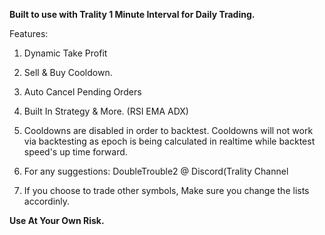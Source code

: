 **Built to use with Trality 1 Minute Interval for Daily Trading.**

Features:
1. Dynamic Take Profit

2. Sell & Buy Cooldown.

3. Auto Cancel Pending Orders

4. Built In Strategy & More. (RSI EMA ADX)


1. Cooldowns are disabled in order to backtest. Cooldowns will not work via backtesting as epoch is being calculated in realtime while backtest speed's up time forward.
2. For any suggestions: DoubleTrouble2 @ Discord(Trality Channel
3. If you choose to trade other symbols, Make sure you change the lists accordinly.

**Use At Your Own Risk.**
